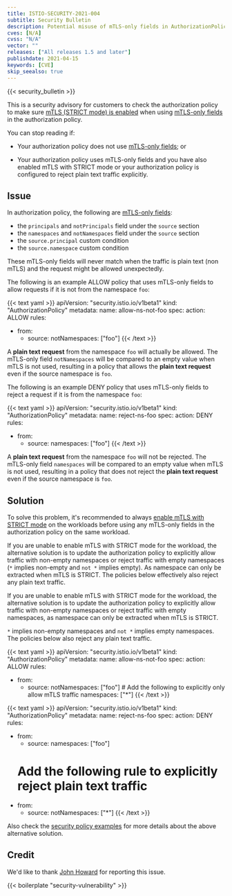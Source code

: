 ```yaml
---
title: ISTIO-SECURITY-2021-004
subtitle: Security Bulletin
description: Potential misuse of mTLS-only fields in AuthorizationPolicy with plain text traffic. 
cves: [N/A]
cvss: "N/A"
vector: ""
releases: ["All releases 1.5 and later"]
publishdate: 2021-04-15
keywords: [CVE]
skip_seealso: true
---
```


{{< security_bulletin >}}

This is a security advisory for customers to check the authorization policy to make sure [mTLS (STRICT mode) is enabled](/docs/tasks/security/authentication/authn-policy/#globally-enabling-istio-mutual-tls-in-strict-mode)
when using [mTLS-only fields](/docs/concepts/security/#dependency-on-mutual-tls) in the authorization policy.

You can stop reading if:

- Your authorization policy does not use [mTLS-only fields](/docs/concepts/security/#dependency-on-mutual-tls); or

- Your authorization policy uses mTLS-only fields and you have also enabled mTLS with STRICT mode or your authorization
policy is configured to reject plain text traffic explicitly.

## Issue

In authorization policy, the following are [mTLS-only fields](/docs/concepts/security/#dependency-on-mutual-tls):

- the `principals` and `notPrincipals` field under the `source` section
- the `namespaces` and `notNamespaces` field under the `source` section
- the `source.principal` custom condition
- the `source.namespace` custom condition

These mTLS-only fields will never match when the traffic is plain text (non mTLS) and the request might be allowed unexpectedly.

The following is an example ALLOW policy that uses mTLS-only fields to allow requests if it is not from the namespace `foo`:

{{< text yaml >}}
apiVersion: "security.istio.io/v1beta1"
kind: "AuthorizationPolicy"
metadata:
  name: allow-ns-not-foo
spec:
  action: ALLOW
  rules:
- from:
  - source:
        notNamespaces: ["foo"]
{{< /text >}}

A **plain text request** from the namespace `foo` will actually be allowed. The mTLS-only field `notNamespaces` will be
compared to an empty value when mTLS is not used, resulting in a policy that allows the **plain text request** even if
the source namespace is `foo`.

The following is an example DENY policy that uses mTLS-only fields to reject a request if it is from the namespace `foo`:

{{< text yaml >}}
apiVersion: "security.istio.io/v1beta1"
kind: "AuthorizationPolicy"
metadata:
  name: reject-ns-foo
spec:
  action: DENY
  rules:
- from:
  - source:
        namespaces: ["foo"]
{{< /text >}}

A **plain text request** from the namespace `foo` will not be rejected. The mTLS-only field `namespaces` will be
compared to an empty value when mTLS is not used, resulting in a policy that does not reject the **plain text request**
even if the source namespace is `foo`.

## Solution

To solve this problem, it's recommended to always [enable mTLS with STRICT mode](/docs/tasks/security/authentication/authn-policy/#enable-mutual-tls-per-namespace-or-workload)
on the workloads before using any mTLS-only fields in the authorization policy on the same workload.

If you are unable to enable mTLS with STRICT mode for the workload, the alternative solution is to update the authorization
policy to explicitly allow traffic with non-empty namespaces or reject traffic with empty namespaces (`*` implies non-empty and `not *` implies empty).
As namespace can only be extracted when mTLS is STRICT. The policies below effectively also reject any plain text traffic.

If you are unable to enable mTLS with STRICT mode for the workload, the alternative solution is to update the authorization
policy to explicitly allow traffic with non-empty namespaces or reject traffic with empty namespaces, as namespace can
only be extracted when mTLS is STRICT.

`*` implies non-empty namespaces and `not *` implies empty namespaces. The policies below also reject any plain text traffic.

{{< text yaml >}}
apiVersion: "security.istio.io/v1beta1"
kind: "AuthorizationPolicy"
metadata:
  name: allow-ns-not-foo
spec:
  action: ALLOW
  rules:
- from:
  - source:
        notNamespaces: ["foo"]
        # Add the following to explicitly only allow mTLS traffic
        namespaces: ["*"]
{{< /text >}}

{{< text yaml >}}
apiVersion: "security.istio.io/v1beta1"
kind: "AuthorizationPolicy"
metadata:
  name: reject-ns-foo
spec:
  action: DENY
  rules:
- from:
  - source:
        namespaces: ["foo"]
  # Add the following rule to explicitly reject plain text traffic
- from:
  - source:
        notNamespaces: ["*"]
{{< /text >}}

Also check the [security policy examples](/docs/ops/configuration/security/security-policy-examples/#require-mtls-in-authorization-layer-defense-in-depth)
for more details about the above alternative solution.

## Credit

We'd like to thank [John Howard](https://github.com/howardjohn/) for reporting this issue.

{{< boilerplate "security-vulnerability" >}}
